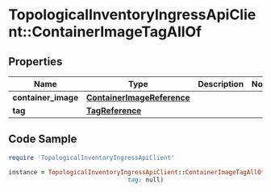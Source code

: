# TopologicalInventoryIngressApiClient::ContainerImageTagAllOf

## Properties

Name | Type | Description | Notes
------------ | ------------- | ------------- | -------------
**container_image** | [**ContainerImageReference**](ContainerImageReference.md) |  | 
**tag** | [**TagReference**](TagReference.md) |  | 

## Code Sample

```ruby
require 'TopologicalInventoryIngressApiClient'

instance = TopologicalInventoryIngressApiClient::ContainerImageTagAllOf.new(container_image: null,
                                 tag: null)
```


